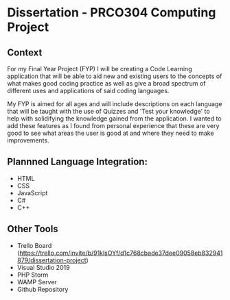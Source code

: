 # Dissertation - PRCO304 Computing Project

Context
-
For my Final Year Project (FYP) I will be creating a Code Learning application that will be able to aid new and existing users to the concepts of what makes good coding practice as well as give a broad spectrum of different uses and applications of said coding languages.

My FYP is aimed for all ages and will include descriptions on each language that will be taught with the use of Quizzes and 'Test your knowledge' to help with solidifying the knowledge gained from the application. I wanted to add these features as I found from personal experience that these are very good to see what areas the user is good at and where they need to make improvements.


Plannned Language Integration: 
-
- HTML 
- CSS
- JavaScript
- C#
- C++


Other Tools
-
- Trello Board (https://trello.com/invite/b/91klsOYf/d1c768cbade37dee09058eb832941879/dissertation-project)
- Visual Studio 2019
- PHP Storm
-  WAMP Server
- Github Repository

